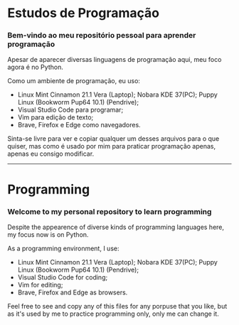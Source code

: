 # Estudos de Programação

### Bem-vindo ao meu repositório pessoal para aprender programação

Apesar de aparecer diversas linguagens de programação aqui, meu foco agora é no Python.

Como um ambiente de programação, eu uso:

- Linux Mint Cinnamon 21.1 Vera (Laptop); Nobara KDE 37(PC); Puppy Linux (Bookworm Pup64 10.1) (Pendrive);
- Visual Studio Code para programar;
- Vim para edição de texto;
- Brave, Firefox e Edge como navegadores.

Sinta-se livre para ver e copiar qualquer um desses arquivos para o que quiser, mas como é usado por mim para praticar programação apenas, apenas eu consigo modificar.

---

# Programming

### Welcome to my personal repository to learn programming

Despite the appearence of diverse kinds of programming languages here, my focus now is on Python.

As a programming environment, I use:

- Linux Mint Cinnamon 21.1 Vera (Laptop); Nobara KDE 37(PC); Puppy Linux (Bookworm Pup64 10.1) (Pendrive);
- Visual Studio Code for coding;
- Vim for editing;
- Brave, Firefox and Edge as browsers.

Feel free to see and copy any of this files for any porpuse that you like, but as it's used by me to practice programming only, only me can change it.
